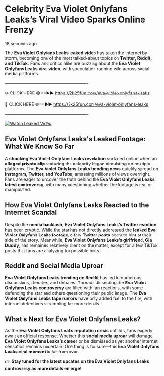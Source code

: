 # Celebrity Eva Violet Onlyfans Leaks’s Viral Video Sparks Online Frenzy

18 seconds ago

The **Eva Violet Onlyfans Leaks leaked video** has taken the internet by storm, becoming one of the most talked-about topics on **Twitter, Reddit, and TikTok**. Fans and critics alike are buzzing about the **Eva Violet Onlyfans Leaks viral video**, with speculation running wild across social media platforms.

———————————————————-

🌐 CLICK HERE 🟢==►► https://2k25fun.com/eva-violet-onlyfans-leaks

🔴 CLICK HERE 🌐==►► https://2k25fun.com/eva-violet-onlyfans-leaks

———————————————————-

[![Watch Leaked Video](https://miro.medium.com/v2/resize:fit:828/format:webp/1*cilzJN44JGOrTw9NJCrNHA.gif "Watch Leaked Video")](https://2k25fun.com/eva-violet-onlyfans-leaks)

## **Eva Violet Onlyfans Leaks's Leaked Footage: What We Know So Far**  
A **shocking Eva Violet Onlyfans Leaks revelation** surfaced online when an **alleged private clip** featuring the celebrity began circulating on multiple platforms. The **Eva Violet Onlyfans Leaks trending news** quickly spread on **Instagram, Twitter, and YouTube**, amassing millions of views overnight. Fans are eager to uncover the truth behind the **Eva Violet Onlyfans Leaks latest controversy**, with many questioning whether the footage is real or manipulated.  

## **How Eva Violet Onlyfans Leaks Reacted to the Internet Scandal**  
Despite the **media backlash**, **Eva Violet Onlyfans Leaks’s Twitter reaction** has been cryptic. While the star has not directly addressed the **leaked Eva Violet Onlyfans Leaks footage**, a few **Twitter posts** seem to hint at their side of the story. Meanwhile, **Eva Violet Onlyfans Leaks’s girlfriend, Gia Duddy**, has remained relatively silent on the matter, except for a few TikTok posts that fans are analyzing for possible hints.  

## **Reddit and Social Media Uproar**  
**Eva Violet Onlyfans Leaks trending on Reddit** has led to numerous discussions, theories, and debates. Threads dissecting the **Eva Violet Onlyfans Leaks controversy** are filled with fan reactions, with some defending the star and others questioning their public image. The **Eva Violet Onlyfans Leaks tape rumors** have only added fuel to the fire, with internet detectives scrambling for more details.  

## **What’s Next for Eva Violet Onlyfans Leaks?**  
As the **Eva Violet Onlyfans Leaks reputation crisis** unfolds, fans eagerly await an official response. Whether this **social media uproar** will damage **Eva Violet Onlyfans Leaks’s career** or be dismissed as yet another internet sensation remains uncertain. One thing is for sure—this **Eva Violet Onlyfans Leaks viral moment** is far from over.  

👉 **Stay tuned for the latest updates on the Eva Violet Onlyfans Leaks controversy as more details emerge!**  